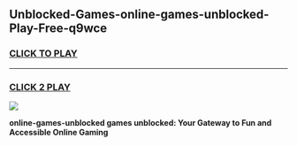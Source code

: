 
## Unblocked-Games-online-games-unblocked-Play-Free-q9wce
<h3>
<a href="https://premium76.site?title=online-games-unblocked&ref=10A">CLICK TO PLAY</a></h3>
<hr>

<h3>
<a href="https://premium76.site?title=online-games-unblocked&ref=10A">CLICK 2 PLAY</a>
  
</h3>

<a href="https://premium76.site?title=online-games-unblocked&ref=10A"><img src="https://clearcache.store/games.png"></a>


**online-games-unblocked games unblocked: Your Gateway to Fun and Accessible Online Gaming**

